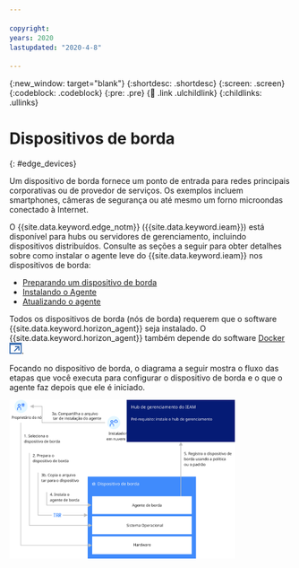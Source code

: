 ```yaml
---

copyright:
years: 2020
lastupdated: "2020-4-8"

---
```


{:new_window: target="blank"}
{:shortdesc: .shortdesc}
{:screen: .screen}
{:codeblock: .codeblock}
{:pre: .pre}
{:child: .link .ulchildlink}
{:childlinks: .ullinks}

# Dispositivos de borda
{: #edge_devices}

Um dispositivo de borda fornece um ponto de entrada para redes principais corporativas ou de provedor de serviços. Os
exemplos incluem smartphones, câmeras de segurança ou até mesmo um forno microondas conectado à Internet.

O {{site.data.keyword.edge_notm}} ({{site.data.keyword.ieam}}) está disponível para hubs ou servidores de gerenciamento, incluindo dispositivos distribuídos. Consulte as seções a seguir para obter detalhes sobre como instalar o agente leve do {{site.data.keyword.ieam}} nos dispositivos de borda:

* [Preparando um dispositivo de borda](../installing/adding_devices.md)
* [Instalando o Agente](../installing/registration.md)
* [Atualizando o agente](../installing/updating_the_agent.md)

Todos os dispositivos de borda (nós de borda) requerem que o software {{site.data.keyword.horizon_agent}} seja instalado. O {{site.data.keyword.horizon_agent}} também depende do software [Docker ![Abre em uma nova guia](../../images/icons/launch-glyph.svg "Abre em uma nova guia")](https://www.docker.com/). 

Focando no dispositivo de borda, o diagrama a seguir mostra o fluxo das etapas que você executa para configurar o dispositivo de borda e o que o agente faz depois que ele é iniciado.

<img src="../../images/edge/05a_Installing_edge_agent_on_device.svg" width="80%" alt="{{site.data.keyword.horizon_exchange}}, agbots e agentes">
